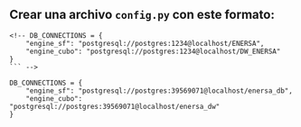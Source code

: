 ## Crear una archivo `config.py` con este formato:

```
<!-- DB_CONNECTIONS = {
    "engine_sf": "postgresql://postgres:1234@localhost/ENERSA",
    "engine_cubo": "postgresql://postgres:1234@localhost/DW_ENERSA"
}
``` -->

DB_CONNECTIONS = {
    "engine_sf": "postgresql://postgres:39569071@localhost/enersa_db",
    "engine_cubo": "postgresql://postgres:39569071@localhost/enersa_dw"
}